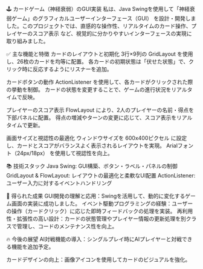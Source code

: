🕹️ カードゲーム（神経衰弱）のGUI実装
私は、Java Swingを使用して「神経衰弱ゲーム」のグラフィカルユーザーインターフェース（GUI） を設計・開発しました。このプロジェクトでは、直感的な操作性、リアルタイムのカード操作、プレイヤーのスコア表示 など、視覚的に分かりやすいインターフェースの実現に取り組みました。

✅ 主な機能と特徴
カードのレイアウトと初期化
3行×9列の GridLayout を使用し、26枚のカードを均等に配置。
各カードの初期状態は「伏せた状態」で、クリック時に反応するようにリスナーを追加。

カードボタンの動作
ActionListener を使用して、各カードがクリックされた際の挙動を制御。
カードの状態を変更することで、ゲームの進行状況をリアルタイムで反映。

プレイヤーのスコア表示
FlowLayout により、2人のプレイヤーの名前・得点を下部パネルに配置。
得点の増減やターンの変更に応じて、スコア表示をリアルタイムで更新。

画面サイズと視認性の最適化
ウィンドウサイズを 600x400ピクセル に設定し、カードとスコアがバランスよく表示されるレイアウトを実現。
Arialフォント（24px/18px） を使用して視認性を向上。

📚 技術スタック
Java Swing: GUI構築、ボタン・ラベル・パネルの制御
GridLayout & FlowLayout: レイアウトの最適化と柔軟なUI配置
ActionListener: ユーザー入力に対するイベントハンドリング

🎯 得られた成果
GUI開発の理解と応用：Swingを活用して、動的に変化するゲーム画面の実装に成功しました。
イベント駆動プログラミングの経験：ユーザーの操作（カードクリック）に応じた即時フィードバックの処理を実装。
再利用性・拡張性の高い設計：カードの状態管理やプレイヤー情報の更新処理を別クラスで管理し、コードのメンテナンス性を向上。

🔥 今後の展望
AI対戦機能の導入：シングルプレイ時にAIプレイヤーと対戦できる機能を追加予定。

カードデザインの向上：画像アイコンを使用してカードのビジュアルを強化。
